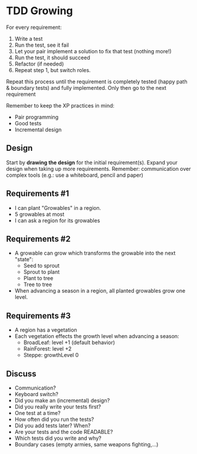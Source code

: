 # TDD Growing

For every requirement:
1. Write a test
2. Run the test, see it fail
3. Let your pair implement a solution to fix that test (nothing more!)
4. Run the test, it should succeed
5. Refactor (if needed)
6. Repeat step 1, but switch roles. 

Repeat this process until the requirement is completely tested (happy path & boundary tests) and fully implemented.
Only then go to the next requirement

Remember to keep the XP practices in mind:
- Pair programming
- Good tests
- Incremental design

## Design
Start by **drawing the design** for the initial requirement(s).
Expand your design when taking up more requirements.
Remember: communication over complex tools (e.g.: use a whiteboard, pencil and paper)

## Requirements #1
- I can plant "Growables" in a region.
- 5 growables at most
- I can ask a region for its growables

## Requirements #2
- A growable can grow which transforms the growable into the next "state": 
    - Seed to sprout
    - Sprout to plant
    - Plant to tree
    - Tree to tree
- When advancing a season in a region, all planted growables grow one level.

## Requirements #3
- A region has a vegetation
- Each vegetation effects the growth level when advancing a season:
    - BroadLeaf: level +1 (default behavior)
    - RainForest: level +2
    - Steppe: growthLevel 0
    
## Discuss
- Communication?
- Keyboard switch?
- Did you make an (incremental) design?  
- Did you really write your tests first? 
- One test at a time? 
- How often did you run the tests? 
- Did you add tests later? When? 
- Are your tests and the code READABLE? 
- Which tests did you write and why? 
- Boundary cases (empty armies, same weapons fighting,...)

